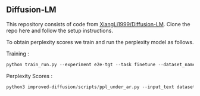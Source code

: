 ## Diffusion-LM

This repository consists of code from [XiangLi1999/Diffusion-LM](https://github.com/XiangLi1999/Diffusion-LM). Clone the repo here and follow the setup instructions.

To obtain perplexity scores we train and run the perplexity model as follows.

Training :

```python
python train_run.py --experiment e2e-tgt --task finetune --dataset_name e2e --app "--e2e_train datasets/e2e_data/"

```

Perplexity Scores :

```python
python3 improved-diffusion/scripts/ppl_under_ar.py --input_text datasets/test_perplexity.txt --model_name_or_path classifier_models/e2e-tgt_e\=5_b\=10_m\=gpt2_wikitext-103-raw-v1_101_finetune_None --mode eval
```